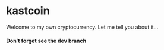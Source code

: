 # kastcoin

Welcome to my own cryptocurrency. Let me tell you about it...

#### Don't forget see the dev branch